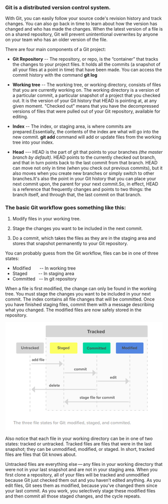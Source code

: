 ### Git is a distributed version control system.<br/>
With Git, you can easily follow your source code's revision history and track changes. You can also go back in time to learn about how the version has changed and who has made the changes. When the latest version of a file is on a shared repository, Git will prevent unintentional overwrites by anyone on your team who has an older version of the file.<br/>

There are four main components of a Git project:
 * __Git Repository__ -- The repository, or repo, is the “container” that tracks the changes to your project files. It holds all the commits (a snapshot of all your files at a point in time) that have been made. You can access the commit history with the command **git log**

 * __Working tree__ -- The working tree, or working directory, consists of files that you are currently working on. The working directory is a version of a particular commit, a particular snapshot of a project that you checked out. It is the version of your Git history that HEAD is pointing at, at any given moment.
"Checked out" means that you have the decompressed versions of files that were pulled out of your Git repository, available for editing.

 * __Index__ -- The index, or staging area, is where commits are prepared.Essentially, the contents of the index are what will go into the new commit. **git add** command will add or update files from the working tree into your index.

 * __Head__ --- HEAD is the part of git that points to your branches _(the master branch by default)_. HEAD points to the currently checked out branch, and that in turn points back to the last commit from that branch. HEAD can move not only in time (when you check out previous commits), but it also moves when you create new branches or simply switch to other branches.It's also the point in your Git history that you can place your next commit upon, the parent for your next commit.So, in effect, HEAD is a reference that frequently changes and points to two things: the branch itself, and through that, the last commit on that branch.


### The basic Git workflow goes something like this:

 1. Modify files in your working tree.

 2. Stage the changes you want to be included in the next commit.

 3. Do a commit, which takes the files as they are in the staging area and stores that snapshot permanently to your Git repository.

You can probably guess from the Git workflow, files can be in one of three states:

  * Modified  &nbsp;&nbsp;&nbsp;&nbsp;&nbsp;&nbsp;-- In working tree
  * Staged      &nbsp;&nbsp;&nbsp;&nbsp;&nbsp;&nbsp;&nbsp; -- In staging area
  * Committed   &nbsp;&nbsp;-- In git repository

When a file is first modified, the change can only be found in the working tree. You must stage the changes you want to be included in your next commit. The index contains all file changes that will be committed. Once you have finished staging files, commit them with a message describing what you changed. The modified files are now safely stored in the repository.

   ![Alt text](image1.png?raw=true)


Also notice that each file in your working directory can be in one of two states: tracked or untracked. Tracked files are files that were in the last snapshot; they can be unmodified, modified, or staged. In short, tracked files are files that Git knows about.

Untracked files are everything else — any files in your working directory that were not in your last snapshot and are not in your staging area. When you first clone a repository, all of your files will be tracked and unmodified because Git just checked them out and you haven’t edited anything.
As you edit files, Git sees them as modified, because you’ve changed them since your last commit. As you work, you selectively stage these modified files and then commit all those staged changes, and the cycle repeats.
